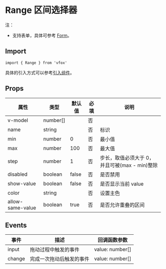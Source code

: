 # Range 区间选择器

注：

- 支持表单，具体可参考 [Form](./Form.md)。

## Import

```
import { Range } from 'vfox'
```

具体的引入方式可以参考[引入组件](../guide/import.md)。

## Props

| 属性             | 类型     | 默认值 | 必填 | 说明                                          |
| ---------------- | -------- | ------ | ---- | --------------------------------------------- |
| v-model          | number[] |        | 否   |
| name             | string   |        | 否   | 标识                                          |
| min              | number   | 0      | 否   | 最小值                                        |
| max              | number   | 100    | 否   | 最大值                                        |
| step             | number   | 1      | 否   | 步长，取值必须大于 0，并且可被(max - min)整除 |
| disabled         | boolean  | false  | 否   | 是否禁用                                      |
| show-value       | boolean  | false  | 否   | 是否显示当前 value                            |
| color            | string   |        | 否   | 设置主色                                      |
| allow-same-value | boolean  | true   | 否   | 是否允许重叠的区间                            |

## Events

| 事件   | 描述                     | 回调函数参数    |
| ------ | ------------------------ | --------------- |
| input  | 拖动过程中触发的事件     | value: number[] |
| change | 完成一次拖动后触发的事件 | value: number[] |
